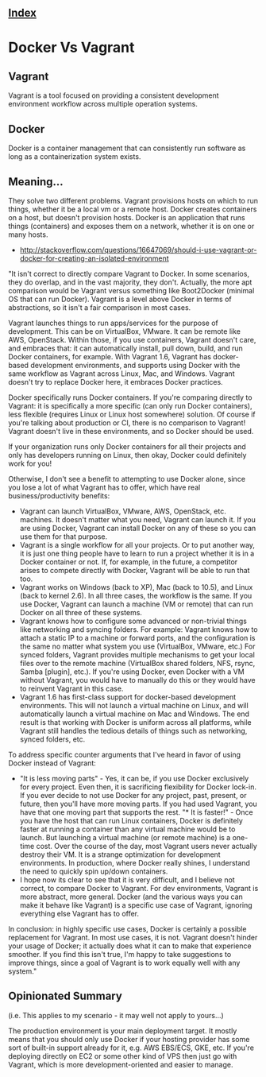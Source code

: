 [Index](./)
---
# Docker Vs Vagrant

##  Vagrant
Vagrant is a tool focused on providing a consistent development environment workflow across multiple operation systems. 

## Docker
Docker is a container management that can consistently run software as long as a containerization system exists.

## Meaning...
They solve two different problems. Vagrant provisions hosts on which to run things, whether it be a local vm or a remote host. Docker creates containers on a host, but doesn't provision hosts. Docker is an application that runs things (containers) and exposes them on a network, whether it is on one or many hosts.

* http://stackoverflow.com/questions/16647069/should-i-use-vagrant-or-docker-for-creating-an-isolated-environment

"It isn't correct to directly compare Vagrant to Docker. In some scenarios, they do overlap, and in the vast majority, they don't. Actually, the more apt comparison would be Vagrant versus something like Boot2Docker (minimal OS that can run Docker). Vagrant is a level above Docker in terms of abstractions, so it isn't a fair comparison in most cases.

Vagrant launches things to run apps/services for the purpose of development. This can be on VirtualBox, VMware. It can be remote like AWS, OpenStack. Within those, if you use containers, Vagrant doesn't care, and embraces that: it can automatically install, pull down, build, and run Docker containers, for example. With Vagrant 1.6, Vagrant has docker-based development environments, and supports using Docker with the same workflow as Vagrant across Linux, Mac, and Windows. Vagrant doesn't try to replace Docker here, it embraces Docker practices.

Docker specifically runs Docker containers. If you're comparing directly to Vagrant: it is specifically a more specific (can only run Docker containers), less flexible (requires Linux or Linux host somewhere) solution. Of course if you're talking about production or CI, there is no comparison to Vagrant! Vagrant doesn't live in these environments, and so Docker should be used.

If your organization runs only Docker containers for all their projects and only has developers running on Linux, then okay, Docker could definitely work for you!

Otherwise, I don't see a benefit to attempting to use Docker alone, since you lose a lot of what Vagrant has to offer, which have real business/productivity benefits:

* Vagrant can launch VirtualBox, VMware, AWS, OpenStack, etc. machines. It doesn't matter what you need, Vagrant can launch it. If you are using Docker, Vagrant can install Docker on any of these so you can use them for that purpose.
* Vagrant is a single workflow for all your projects. Or to put another way, it is just one thing people have to learn to run a project whether it is in a Docker container or not. If, for example, in the future, a competitor arises to compete directly with Docker, Vagrant will be able to run that too.
* Vagrant works on Windows (back to XP), Mac (back to 10.5), and Linux (back to kernel 2.6). In all three cases, the workflow is the same. If you use Docker, Vagrant can launch a machine (VM or remote) that can run Docker on all three of these systems.
* Vagrant knows how to configure some advanced or non-trivial things like networking and syncing folders. For example: Vagrant knows how to attach a static IP to a machine or forward ports, and the configuration is the same no matter what system you use (VirtualBox, VMware, etc.) For synced folders, Vagrant provides multiple mechanisms to get your local files over to the remote machine (VirtualBox shared folders, NFS, rsync, Samba [plugin], etc.). If you're using Docker, even Docker with a VM without Vagrant, you would have to manually do this or they would have to reinvent Vagrant in this case.
* Vagrant 1.6 has first-class support for docker-based development environments. This will not launch a virtual machine on Linux, and will automatically launch a virtual machine on Mac and Windows. The end result is that working with Docker is uniform across all platforms, while Vagrant still handles the tedious details of things such as networking, synced folders, etc.

To address specific counter arguments that I've heard in favor of using Docker instead of Vagrant:

* "It is less moving parts" - Yes, it can be, if you use Docker exclusively for every project. Even then, it is sacrificing flexibility for Docker lock-in. If you ever decide to not use Docker for any project, past, present, or future, then you'll have more moving parts. If you had used Vagrant, you have that one moving part that supports the rest.
"* It is faster!" - Once you have the host that can run Linux containers, Docker is definitely faster at running a container than any virtual machine would be to launch. But launching a virtual machine (or remote machine) is a one-time cost. Over the course of the day, most Vagrant users never actually destroy their VM. It is a strange optimization for development environments. In production, where Docker really shines, I understand the need to quickly spin up/down containers.
* I hope now its clear to see that it is very difficult, and I believe not correct, to compare Docker to Vagrant. For dev environments, Vagrant is more abstract, more general. Docker (and the various ways you can make it behave like Vagrant) is a specific use case of Vagrant, ignoring everything else Vagrant has to offer.

In conclusion: in highly specific use cases, Docker is certainly a possible replacement for Vagrant. In most use cases, it is not. Vagrant doesn't hinder your usage of Docker; it actually does what it can to make that experience smoother. If you find this isn't true, I'm happy to take suggestions to improve things, since a goal of Vagrant is to work equally well with any system."

## Opinionated Summary
(i.e. This applies to my scenario - it may well not apply to yours...)

The production environment is your main deployment target. It mostly means that you should only use Docker if your hosting provider has some sort of built-in support already for it, e.g. AWS EBS/ECS, GKE, etc. If you're deploying directly on EC2 or some other kind of VPS then just go with Vagrant, which is more development-oriented and easier to manage.
